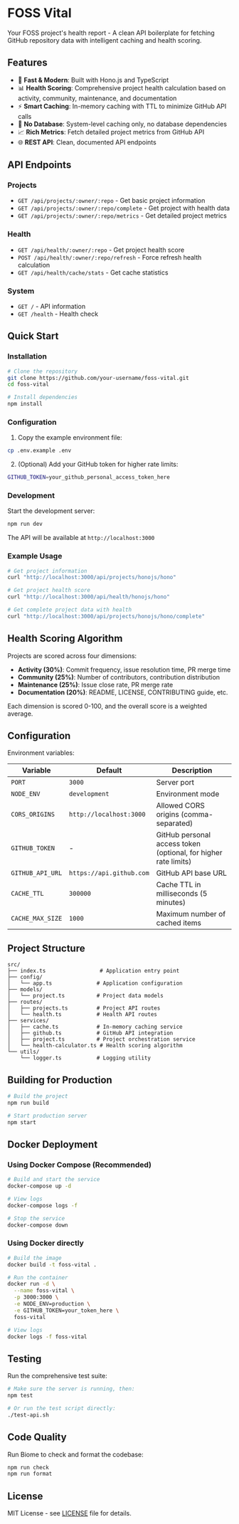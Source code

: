 # FOSS Vital

Your FOSS project's health report - A clean API boilerplate for fetching GitHub repository data with intelligent caching and health scoring.

## Features

- 🚀 **Fast & Modern**: Built with Hono.js and TypeScript
- 📊 **Health Scoring**: Comprehensive project health calculation based on activity, community, maintenance, and documentation
- ⚡ **Smart Caching**: In-memory caching with TTL to minimize GitHub API calls
- 🔧 **No Database**: System-level caching only, no database dependencies
- 📈 **Rich Metrics**: Fetch detailed project metrics from GitHub API
- 🌐 **REST API**: Clean, documented API endpoints

## API Endpoints

### Projects
- `GET /api/projects/:owner/:repo` - Get basic project information
- `GET /api/projects/:owner/:repo/complete` - Get project with health data
- `GET /api/projects/:owner/:repo/metrics` - Get detailed project metrics

### Health
- `GET /api/health/:owner/:repo` - Get project health score
- `POST /api/health/:owner/:repo/refresh` - Force refresh health calculation
- `GET /api/health/cache/stats` - Get cache statistics

### System
- `GET /` - API information
- `GET /health` - Health check

## Quick Start

### Installation

```bash
# Clone the repository
git clone https://github.com/your-username/foss-vital.git
cd foss-vital

# Install dependencies
npm install
```

### Configuration

1. Copy the example environment file:
```bash
cp .env.example .env
```

2. (Optional) Add your GitHub token for higher rate limits:
```bash
GITHUB_TOKEN=your_github_personal_access_token_here
```

### Development

Start the development server:
```bash
npm run dev
```

The API will be available at `http://localhost:3000`

### Example Usage

```bash
# Get project information
curl "http://localhost:3000/api/projects/honojs/hono"

# Get project health score
curl "http://localhost:3000/api/health/honojs/hono"

# Get complete project data with health
curl "http://localhost:3000/api/projects/honojs/hono/complete"
```

## Health Scoring Algorithm

Projects are scored across four dimensions:

- **Activity (30%)**: Commit frequency, issue resolution time, PR merge time
- **Community (25%)**: Number of contributors, contribution distribution
- **Maintenance (25%)**: Issue close rate, PR merge rate
- **Documentation (20%)**: README, LICENSE, CONTRIBUTING guide, etc.

Each dimension is scored 0-100, and the overall score is a weighted average.

## Configuration

Environment variables:

| Variable | Default | Description |
|----------|---------|-------------|
| `PORT` | `3000` | Server port |
| `NODE_ENV` | `development` | Environment mode |
| `CORS_ORIGINS` | `http://localhost:3000` | Allowed CORS origins (comma-separated) |
| `GITHUB_TOKEN` | - | GitHub personal access token (optional, for higher rate limits) |
| `GITHUB_API_URL` | `https://api.github.com` | GitHub API base URL |
| `CACHE_TTL` | `300000` | Cache TTL in milliseconds (5 minutes) |
| `CACHE_MAX_SIZE` | `1000` | Maximum number of cached items |

## Project Structure

```
src/
├── index.ts                 # Application entry point
├── config/
│   └── app.ts              # Application configuration
├── models/
│   └── project.ts          # Project data models
├── routes/
│   ├── projects.ts         # Project API routes
│   └── health.ts           # Health API routes
├── services/
│   ├── cache.ts            # In-memory caching service
│   ├── github.ts           # GitHub API integration
│   ├── project.ts          # Project orchestration service
│   └── health-calculator.ts # Health scoring algorithm
└── utils/
    └── logger.ts           # Logging utility
```

## Building for Production

```bash
# Build the project
npm run build

# Start production server
npm start
```

## Docker Deployment

### Using Docker Compose (Recommended)

```bash
# Build and start the service
docker-compose up -d

# View logs
docker-compose logs -f

# Stop the service
docker-compose down
```

### Using Docker directly

```bash
# Build the image
docker build -t foss-vital .

# Run the container
docker run -d \
  --name foss-vital \
  -p 3000:3000 \
  -e NODE_ENV=production \
  -e GITHUB_TOKEN=your_token_here \
  foss-vital

# View logs
docker logs -f foss-vital
```

## Testing

Run the comprehensive test suite:

```bash
# Make sure the server is running, then:
npm test

# Or run the test script directly:
./test-api.sh
```

## Code Quality

Run Biome to check and format the codebase:

```bash
npm run check
npm run format
```

## License

MIT License - see [LICENSE](LICENSE) file for details.
